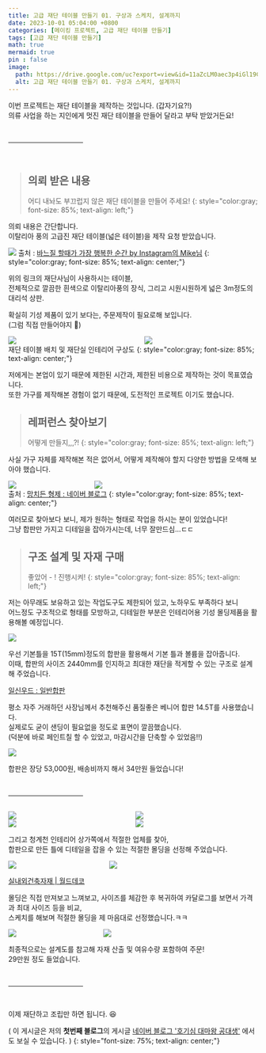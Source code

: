 ```yaml
---
title: 고급 재단 테이블 만들기 01. 구상과 스케치, 설계까지
date: 2023-10-01 05:04:00 +0800
categories: [메이킹 프로젝트, 고급 재단 테이블 만들기]
tags: [고급 재단 테이블 만들기]
math: true
mermaid: true
pin : false
image:
  path: https://drive.google.com/uc?export=view&id=11aZcLM0aec3p4iGl19COMiOIfzHUAWFD
  alt: 고급 재단 테이블 만들기 01. 구상과 스케치, 설계까지
---
```


이번 프로젝트는 재단 테이블을 제작하는 것입니다. (갑자기요?!)  
의류 사업을 하는 지인에게 멋진 재단 테이블을 만들어 달라고 부탁 받았거든요!

<!-- 중간 바 -->
<br>
<hr style="width: 30%">
<br>

<!-- 소제목 -->
> ## 의뢰 받은 내용
> 어디 내놔도 부끄럽지 않은 재단 테이블을 만들어 주세요!
> {: style="color:gray; font-size: 85%; text-align: left;"}

의뢰 내용은 간단합니다.  
이탈리아 풍의 고급진 재단 테이블(넓은 테이블)을 제작 요청 받았습니다.

<img src="https://drive.google.com/uc?export=view&id=112sI8sYvdFiHv6VRAsdNoZGy9nMpmhMl">
<!-- 이미지 설명 -->
출처 : <a href="https://www.instagram.com/p/CIX_a1ggrg7/?utm_source=ig_web_copy_link&igshid=MzRlODBiNWFlZA==">바느질 할때가 가장 행복한 순간 by Instagram의 Mike님</a>
{: style="color:gray; font-size: 85%; text-align: center;"}

위의 링크의 재단사님이 사용하시는 테이블,  
전체적으로 깔끔한 흰색으로 이탈리아풍의 장식, 그리고 시원시원하게 넓은 3m정도의 대리석 상판.  

확실히 기성 제품이 있기 보다는, 주문제작이 필요로해 보입니다.  
(그럼 직접 만들어야지 🤩)

<!-- 이미지 2장 콜라주 -->
<div style="width: 53.5%; height: auto; float:left;">
  <img src="https://drive.google.com/uc?export=view&id=11YHZWAbz-k1JYXAOaTRQ-eRtBebQAvJi&usp"> 
</div>
<div style="width: 45.5%; height: auto; float:right;">
  <img src="https://drive.google.com/uc?export=view&id=11XSlsi6VC7UTt5ByYwH_F1uxDPZTxp6f&usp"> 
</div><div style="clear:both;"></div>
재단 테이블 배치 및 재단실 인테리어 구상도
{: style="color:gray; font-size: 85%; text-align: center;"}

저에게는 본업이 있기 때문에 제한된 시간과, 제한된 비용으로 제작하는 것이 목표였습니다.  
또한 가구를 제작해본 경험이 없기 때문에, 도전적인 프로젝트 이기도 했습니다.  

<!-- 소제목 -->
> ## 레퍼런스 찾아보기
> 어떻게 만들지,,,?!
> {: style="color:gray; font-size: 85%; text-align: left;"}

사실 가구 자체를 제작해본 적은 없어서, 어떻게 제작해야 할지 다양한 방법을 모색해 보아야 했습니다.  

<!-- 이미지 2장 콜라주 -->
<div style="width: 33.5%; height: auto; float:left;">
  <img src="https://drive.google.com/uc?export=view&id=11Msg5nhj2GiQzXxh2vPQ0AtD2H2Azehe&usp"> 
</div>
<div style="width: 65.5%; height: auto; float:right;">
  <img src="https://drive.google.com/uc?export=view&id=10_yrEFRXk-czut_Gjpei-m8JN4irhDzM&usp">  
</div><div style="clear:both;"></div>
출처 : <a href="https://www.instagram.com/p/Cp4hVeOL6yF/?utm_source=ig_web_copy_link&igshid=MzRlODBiNWFlZA==">망치든 형제 : 네이버 블로그</a>
{: style="color:gray; font-size: 85%; text-align: center;"}

여러모로 찾아보다 보니, 제가 원하는 형태로 작업을 하시는 분이 있었습니다!  
그냥 합판만 가지고 디테일을 잡아가시는데, 너무 잘만드심...ㄷㄷ  

<!-- 소제목 -->
> ## 구조 설계 및 자재 구매
> 좋았어 - ! 진행시켜!
> {: style="color:gray; font-size: 85%; text-align: left;"}

저는 아무래도 보유하고 있는 작업도구도 제한되어 있고, 노하우도 부족하다 보니  
어느정도 구조적으로 형태를 모방하고, 디테일한 부분은 인테리어용 기성 몰딩제품을 활용해볼 예정입니다.  

<img src="https://drive.google.com/uc?export=view&id=11Adzr4PgtOFjxAFOf1RigyzIwPqo-jzn&usp"> 

우선 기본틀을 15T(15mm)정도의 합판을 활용해서 기본 틀과 볼륨을 잡아줍니다.  
이때, 합판의 사이즈 2440mm를 인지하고 최대한 재단을 적게할 수 있는 구조로 설계해 주었습니다.

​<a href="http://ilsinwood.adwinkorea.kr/">일신우드 : 일반합판</a>

평소 자주 거래하던 사장님께서 추천해주신 품질좋은 베니어 합판 14.5T를 사용했습니다.  
실제로도 굳이 샌딩이 필요없을 정도로 표면이 깔끔했습니다.  
(덕분에 바로 페인트칠 할 수 있었고, 마감시간을 단축할 수 있었음!!)

<img src="https://drive.google.com/uc?export=view&id=11SFqmSN5XbcXoAM8uTC769yz9Aw9WE9E&usp"> 

합판은 장당 53,000원, 배송비까지 해서 34만원 들었습니다!

<!-- 중간 바 -->
<br>
<hr style="width: 30%">
<br>

<!-- 이미지 2장 콜라주 -->
<div style="width: 49%; height: auto; float:left;">
  <img src="https://drive.google.com/uc?export=view&id=10_FVcwq_D-OF9-ycXY7GkbpFinyjvqvh&usp"> 
</div>
<div style="width: 49%; height: auto; float:right;">
  <img src="https://drive.google.com/uc?export=view&id=11HRsrj8F0SY8sLvdtGaKlBTyv2Guo5FJ&usp"> 
</div><div style="clear:both;"></div>

<!-- 이미지 2장 콜라주 -->
<div style="width: 49%; height: auto; float:left;">
  <img src="https://drive.google.com/uc?export=view&id=11TKYzhu5UOBP7N4b6uwTxrhiCZESdH-o&usp"> 
</div>
<div style="width: 49%; height: auto; float:right;">
  <img src="https://drive.google.com/uc?export=view&id=10y7koIKgthG7aF1OoGre88beEv6DqgNS&usp"> 
</div><div style="clear:both;"></div>

그리고 청계천 인테리어 상가쪽에서 적절한 업체를 찾아,  
합판으로 만든 틀에 디테일을 잡을 수 있는 적절한 몰딩을 선정해 주었습니다.

<!-- 이미지 2장 콜라주 -->
<div style="width: 39.5%; height: auto; float:left;">
  <img src="https://drive.google.com/uc?export=view&id=11DChqi9MTEheKsgHLJqndahWepFl_mPV&usp"> 
</div>
<div style="width: 59.5%; height: auto; float:right;">
  <img src="https://drive.google.com/uc?export=view&id=10pnSgXOeFLTXhdCTcOvvSCPdN8oLQARE&usp"> 
</div><div style="clear:both;"></div>
 
​<a href="https://www.wddeco.com/">실내외건축자재 | 월드데코</a>

몰딩은 직접 만져보고 느껴보고, 사이즈를 체감한 후 복귀하여 카달로그를 보면서 가격과 최대 사이즈 등을 비교,  
스케치를 해보며 적절한 몰딩을 제 마음대로 선정했습니다.ㅋㅋ

<!-- 이미지 2장 콜라주 -->
<div style="width: 37%; height: auto; float:left;">
  <img src="https://drive.google.com/uc?export=view&id=11UwwqaDNCkGf_vOq70Hm4fplu_SYaTzi&usp">
</div>
<div style="width: 62%; height: auto; float:right;">
  <img src="https://drive.google.com/uc?export=view&id=11THgnSWyrablpT5f6oFWWAb1OwqwXSHQ&usp"> 
</div><div style="clear:both;"></div>

최종적으로는 설계도를 참고해 자재 산출 및 여유수량 포함하여 주문!  
29만원 정도 들었습니다.

<!-- 중간 바 -->
<br>
<hr style="width: 30%">
<br>

이제 재단하고 조립만 하면 됩니다. 😆

( 이 게시글은 저의 <b>첫번째 블로그</b>의 게시글 <a href="https://blog.naver.com/maker_kiku">네이버 블로그 '호기심 대마왕 공대생'</a> 에서도 보실 수 있습니다. )
{: style="font-size: 75%; text-align: center;"}